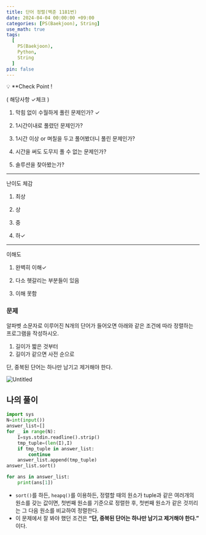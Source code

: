 ```yaml
---
title: 단어 정렬(백준 1181번)
date: 2024-04-04 00:00:00 +09:00
categories: [PS(Baekjoon), String]
use_math: true
tags:
  [
    PS(Baekjoon),
    Python,
    String
  ]
pin: false
---
```


💡 **Check Point !

( 해당사항 ✓체크 )

1. 막힘 없이 수월하게 풀린 문제인가? ✓

2. 1시간이내로 풀렸던 문제인가?

3. 1시간 이상 or 며칠을 두고 풀어봤더니 풀린 문제인가?

4. 시간을 써도 도무지 풀 수 없는 문제인가?

5. 솔루션을 찾아봤는가?

---

난이도 체감

1. 최상

2. 상

3. 중

4. 하✓

---

이해도

1. 완벽히 이해✓

2. 다소 헷갈리는 부분들이 있음

3. 이해 못함

### 문제

알파벳 소문자로 이루어진 N개의 단어가 들어오면 아래와 같은 조건에 따라 정렬하는 프로그램을 작성하시오.

1. 길이가 짧은 것부터
2. 길이가 같으면 사전 순으로

단, 중복된 단어는 하나만 남기고 제거해야 한다.

![Untitled](https://github.com/gihuni99/gihuni99.github.io/assets/90080065/e7d4e221-2b70-4220-be20-3d24316f000a)

## 나의 풀이

```python
import sys
N=int(input())
answer_list=[]
for _ in range(N):
    I=sys.stdin.readline().strip()
    tmp_tuple=(len(I),I)
    if tmp_tuple in answer_list:
        continue
    answer_list.append(tmp_tuple)
answer_list.sort()

for ans in answer_list:
    print(ans[1])
```

- `sort()`를 하든, `heapq()`를 이용하든, 정렬할 때의 원소가 tuple과 같은 여러개의 원소를 갖는 값이면, 첫번째 원소를 기준으로 정렬한 후, 첫번째 원소가 같은 것끼리는 그 다음 원소를 비교하여 정렬한다.
- 이 문제에서 잘 봐야 했던 조건은 **“단, 중복된 단어는 하나만 남기고 제거해야 한다.”** 이다.